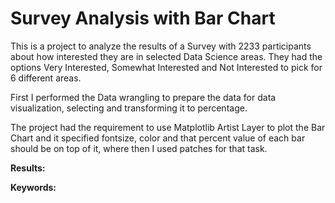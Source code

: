 # Survey Analysis with Bar Chart

  This is a project to analyze the results of a Survey with 2233 participants
  about how interested they are in selected Data Science areas. They had the
  options Very Interested, Somewhat Interested and Not Interested to pick
  for 6 different areas.
  
  First I performed the Data wrangling to prepare the data for data 
  visualization, selecting and transforming it to percentage.
  
  The project had the requirement to use Matplotlib Artist Layer
  to plot the Bar Chart and it specified fontsize, color and that
  percent value of each bar should be on top of it, where then I
  used patches for that task.

  **Results:**
  
  **Keywords:**
